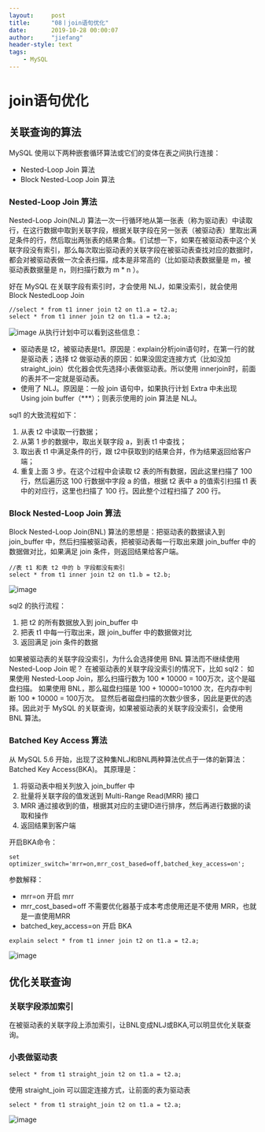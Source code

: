 ```yaml
---
layout:     post
title:      "08丨join语句优化"
date:       2019-10-28 00:00:07
author:     "jiefang"
header-style: text
tags:
    - MySQL
---
```

# join语句优化
## 关联查询的算法
MySQL 使用以下两种嵌套循环算法或它们的变体在表之间执行连接：
- Nested-Loop Join 算法
- Block Nested-Loop Join 算法

### Nested-Loop Join 算法

Nested-Loop Join(NLJ) 算法一次一行循环地从第一张表（称为驱动表）中读取
行，在这行数据中取到关联字段，根据关联字段在另一张表（被驱动表）里取出满足条件的行，然后取出两张表的结果合集。们试想一下，如果在被驱动表中这个关联字段没有索引，那么每次取出驱动表的关联字段在被驱动表查找对应的数据时，都会对被驱动表做一次全表扫描，成本是非常高的（比如驱动表数据量是 m，被驱动表数据量是 n，则扫描行数为 m * n ）。

好在 MySQL 在关联字段有索引时，才会使用 NLJ，如果没索引，就会使用 Block NestedLoop Join

```
//select * from t1 inner join t2 on t1.a = t2.a; 
select * from t1 inner join t2 on t1.a = t2.a; 
```
![image](https://s2.ax1x.com/2019/09/22/u9TUmV.png)
从执行计划中可以看到这些信息：
- 驱动表是 t2，被驱动表是t1。原因是：explain分析join语句时，在第一行的就是驱动表；选择 t2 做驱动表的原因：如果没固定连接方式（比如没加straight_join）优化器会优先选择小表做驱动表。所以使用 innerjoin时，前面的表并不一定就是驱动表。
- 使用了 NLJ。原因是：一般 join 语句中，如果执行计划 Extra 中未出现 Using join buffer（***）；则表示使用的 join 算法是 NLJ。

sql1 的大致流程如下：
1. 从表 t2 中读取一行数据；
2. 从第 1 步的数据中，取出关联字段 a，到表 t1 中查找；
3. 取出表 t1 中满足条件的行，跟 t2中获取到的结果合并，作为结果返回给客户端；
4. 重复上面 3 步。在这个过程中会读取 t2 表的所有数据，因此这里扫描了 100 行，然后遍历这 100 行数据中字段 a 的值，根据 t2 表中 a 的值索引扫描 t1 表中的对应行，这里也扫描了 100 行。因此整个过程扫描了 200 行。


### Block Nested-Loop Join 算法
Block Nested-Loop Join(BNL) 算法的思想是：把驱动表的数据读入到 join_buffer 中，然后扫描被驱动表，把被驱动表每一行取出来跟 join_buffer 中的数据做对比，如果满足 join 条件，则返回结果给客户端。
```
//表 t1 和表 t2 中的 b 字段都没有索引
select * from t1 inner join t2 on t1.b = t2.b;
```
![image](https://s2.ax1x.com/2019/09/22/u97GND.png)

 sql2 的执行流程：
1. 把 t2 的所有数据放入到 join_buffer 中
2. 把表 t1 中每一行取出来，跟 join_buffer 中的数据做对比
3. 返回满足 join 条件的数据

如果被驱动表的关联字段没索引，为什么会选择使用 BNL 算法而不继续使用 Nested-Loop Join 呢？
在被驱动表的关联字段没索引的情况下，比如 sql2：
如果使用 Nested-Loop Join，那么扫描行数为 100 * 10000 = 100万次，这个是磁盘扫描。
如果使用 BNL，那么磁盘扫描是 100 + 10000=10100 次，在内存中判断 100 * 10000 = 100万次。
显然后者磁盘扫描的次数少很多，因此是更优的选择。因此对于 MySQL 的关联查询，如果被驱动表的关联字段没索引，会使用 BNL 算法。

### Batched Key Access 算法
从 MySQL 5.6 开始，出现了这种集NLJ和BNL两种算法优点于一体的新算法：Batched Key Access(BKA)。
其原理是：
1. 将驱动表中相关列放入 join_buffer 中
2. 批量将关联字段的值发送到 Multi-Range Read(MRR) 接口
3. MRR 通过接收到的值，根据其对应的主键ID进行排序，然后再进行数据的读取和操作
4. 返回结果到客户端

开启BKA命令：
```
set optimizer_switch='mrr=on,mrr_cost_based=off,batched_key_access=on';
```
参数解释：
- mrr=on 开启 mrr
- mrr_cost_based=off 不需要优化器基于成本考虑使用还是不使用 MRR，也就是一直使用MRR
- batched_key_access=on 开启 BKA
```
explain select * from t1 inner join t2 on t1.a = t2.a;
```
![image](https://s2.ax1x.com/2019/09/22/u9beyR.png)

## 优化关联查询
### 关联字段添加索引
在被驱动表的关联字段上添加索引，让BNL变成NLJ或BKA,可以明显优化关联查询。
### 小表做驱动表
```
select * from t1 straight_join t2 on t1.a = t2.a;
```
使用 straight_join 可以固定连接方式，让前面的表为驱动表
```
select * from t1 straight_join t2 on t1.a = t2.a;
```
![image](https://s2.ax1x.com/2019/09/22/uCS6c8.md.png)


